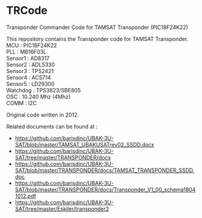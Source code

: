 # TRCode
Transponder Commander Code for TAMSAT Transponder (PIC18F24K22)

This repository contains the Transponder code for TAMSAT Transponder. <BR>
MCU      : PIC18F24K22 <BR>
PLL      : MB16F03L <BR>
Sensor1  : AD8317 <BR>
Sensor2  : ADL5330 <BR>
Sensor3  : TPS2421 <BR>
Sensor4  : ACS714 <BR>
Sensor5  : LD29300 <BR>
Watchdog : TPS3823/SBE805 <BR>
OSC      : 10.240 Mhz (4Mhz) <BR>
COMM     : I2C <BR>


Original code written in 2012.

Related documents can be found at :
- https://github.com/barisdinc/UBAK-3U-SAT/blob/master/TAMSAT_UBAKUSATrev02_SSDD.docx
- https://github.com/barisdinc/UBAK-3U-SAT/tree/master/TRANSPONDER/docs
- https://github.com/barisdinc/UBAK-3U-SAT/blob/master/TRANSPONDER/docs/TAMSAT_TRANSPONDER_SSDD.doc
- https://github.com/barisdinc/UBAK-3U-SAT/blob/master/TRANSPONDER/docs/Transponder_V1_00_schema18041012.pdf
- https://github.com/barisdinc/UBAK-3U-SAT/tree/master/Eskiler/transponder2




